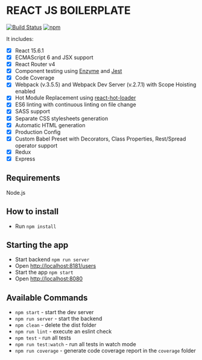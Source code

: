 # REACT JS BOILERPLATE

[![Build Status](https://travis-ci.org/lnolazco/react-boilerplate.svg?branch=master)](https://travis-ci.org/lnolazco/react-boilerplate)
[![npm](https://img.shields.io/npm/v/npm.svg)](https://travis-ci.org/lnolazco/react-boilerplate)

It includes: 

- [x] React 15.6.1
- [x] ECMAScript 6 and JSX support
- [x] React Router v4
- [x] Component testing using [Enzyme](https://github.com/airbnb/enzyme) and [Jest](https://facebook.github.io/jest)
- [x] Code Coverage
- [x] Webpack (v.3.5.5) and Webpack Dev Server (v.2.7.1) with Scope Hoisting enabled
- [x] Hot Module Replacement using [react-hot-loader](https://github.com/gaearon/react-hot-loader)
- [x] ES6 linting with continuous linting on file change
- [x] SASS support
- [x] Separate CSS stylesheets generation
- [x] Automatic HTML generation
- [x] Production Config
- [x] Custom Babel Preset with Decorators, Class Properties, Rest/Spread operator support
- [x] Redux
- [x] Express

## Requirements
Node.js

## How to install
- Run `npm install`

## Starting the app
- Start backend `npm run server`
- Open [http://localhost:8181/users](http://localhost:8181)
- Start the app `npm start`
- Open [http://localhost:8080](http://localhost:8080)

## Available Commands

- `npm start` - start the dev server
- `npm run server` - start the backend
- `npm clean` - delete the dist folder
- `npm run lint` - execute an eslint check
- `npm test` - run all tests
- `npm run test:watch` - run all tests in watch mode
- `npm run coverage` - generate code coverage report in the `coverage` folder
